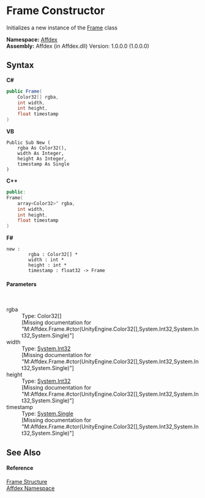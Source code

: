 # Frame Constructor 
 

Initializes a new instance of the <a href="cd246c18-3a71-0684-a69f-c70e8124b5e6">Frame</a> class

**Namespace:**&nbsp;<a href="b8038333-b12e-8ea1-a2ce-74c8d611fa89">Affdex</a><br />**Assembly:**&nbsp;Affdex (in Affdex.dll) Version: 1.0.0.0 (1.0.0.0)

## Syntax

**C#**<br />
``` C#
public Frame(
	Color32[] rgba,
	int width,
	int height,
	float timestamp
)
```

**VB**<br />
``` VB
Public Sub New ( 
	rgba As Color32(),
	width As Integer,
	height As Integer,
	timestamp As Single
)
```

**C++**<br />
``` C++
public:
Frame(
	array<Color32>^ rgba, 
	int width, 
	int height, 
	float timestamp
)
```

**F#**<br />
``` F#
new : 
        rgba : Color32[] * 
        width : int * 
        height : int * 
        timestamp : float32 -> Frame
```


#### Parameters
&nbsp;<dl><dt>rgba</dt><dd>Type: Color32[]<br />\[Missing <param name="rgba"/> documentation for "M:Affdex.Frame.#ctor(UnityEngine.Color32[],System.Int32,System.Int32,System.Single)"\]</dd><dt>width</dt><dd>Type: <a href="http://msdn2.microsoft.com/en-us/library/td2s409d" target="_blank">System.Int32</a><br />\[Missing <param name="width"/> documentation for "M:Affdex.Frame.#ctor(UnityEngine.Color32[],System.Int32,System.Int32,System.Single)"\]</dd><dt>height</dt><dd>Type: <a href="http://msdn2.microsoft.com/en-us/library/td2s409d" target="_blank">System.Int32</a><br />\[Missing <param name="height"/> documentation for "M:Affdex.Frame.#ctor(UnityEngine.Color32[],System.Int32,System.Int32,System.Single)"\]</dd><dt>timestamp</dt><dd>Type: <a href="http://msdn2.microsoft.com/en-us/library/3www918f" target="_blank">System.Single</a><br />\[Missing <param name="timestamp"/> documentation for "M:Affdex.Frame.#ctor(UnityEngine.Color32[],System.Int32,System.Int32,System.Single)"\]</dd></dl>

## See Also


#### Reference
<a href="cd246c18-3a71-0684-a69f-c70e8124b5e6">Frame Structure</a><br /><a href="b8038333-b12e-8ea1-a2ce-74c8d611fa89">Affdex Namespace</a><br />